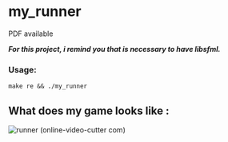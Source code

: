 # my_runner
PDF available

___For this project, i remind you that is necessary to have libsfml.___
### Usage:
    make re && ./my_runner



## What does my game looks like :
![runner (online-video-cutter com)](https://user-images.githubusercontent.com/65111947/82339355-3d6c5f00-99ee-11ea-909b-5972c4bcf71b.gif)
